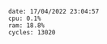 

                date: 17/04/2022 23:04:57
                cpu: 0.1%
                ram: 18.8%
                cycles: 13020

                         